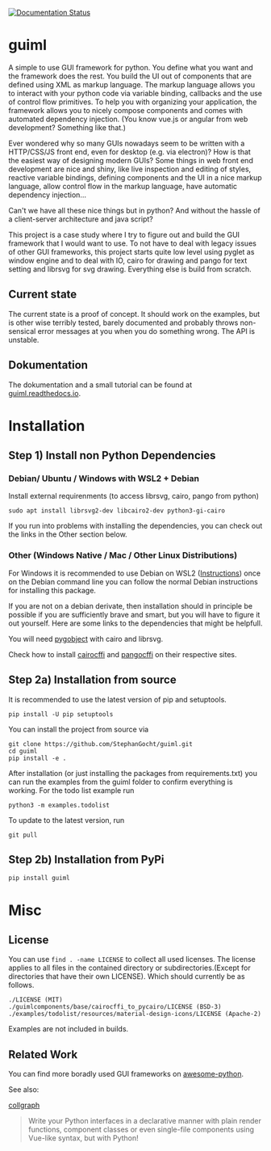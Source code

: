 [![Documentation Status](https://readthedocs.org/projects/guiml/badge/?version=latest)](https://guiml.readthedocs.io/en/latest/?badge=latest)

guiml
=====

A simple to use GUI framework for python. You define what you want and the
framework does the rest. You build the UI out of components that are defined
using XML as markup language. The markup language allows you to interact with
your python code via variable binding, callbacks and the use of control flow
primitives. To help you with organizing your application, the framework
allows you to nicely compose components and comes with automated dependency
injection. (You know vue.js or angular from web development? Something like
that.)

Ever wondered why so many GUIs nowadays seem to be written with a HTTP/CSS/JS
front end, even for desktop (e.g. via electron)? How is that the easiest way
of designing modern GUIs? Some things in web front end development are nice
and shiny, like live inspection and editing of styles, reactive variable
bindings, defining components and the UI in a nice markup language, allow
control flow in the markup language, have automatic dependency injection...

Can't we have all these nice things but in python? And without the hassle of a
client-server architecture and java script?

This project is a case study where I try to figure out and build the GUI
framework that I would want to use. To not have to deal with legacy issues of
other GUI frameworks, this project starts quite low level using pyglet as
window engine and to deal with IO, cairo for drawing and pango for text
setting and librsvg for svg drawing. Everything else is build from scratch.

Current state
-------------

The current state is a proof of concept. It should work on the examples, but
is other wise terribly tested, barely documented and probably throws
non-sensical error messages at you when you do something wrong. The API is
unstable.

Dokumentation
-------------

The dokumentation and a small tutorial can be found at
[guiml.readthedocs.io](https://guiml.readthedocs.io/en/latest/).


Installation
============

Step 1) Install non Python Dependencies
---------------------------------------

### Debian/ Ubuntu / Windows with WSL2 + Debian

Install external requirenments (to access librsvg, cairo, pango from python)

    sudo apt install librsvg2-dev libcairo2-dev python3-gi-cairo

If you run into problems with installing the dependencies, you can check out
the links in the Other section below.

### Other (Windows Native / Mac / Other Linux Distributions)

For Windows it is recommended to use Debian on WSL2 ([Instructions](https://wiki.debian.org/InstallingDebianOn/Microsoft/Windows/SubsystemForLinux))
once on the Debian command line you can follow the normal Debian instructions
for installing this package.

If you are not on a debian derivate, then installation should in principle be
possible if you are sufficiently brave and smart, but you will have to figure
it out yourself. Here are some links to the dependencies that might be
helpfull.

You will need [pygobject](https://pygobject.readthedocs.io/en/latest/getting_started.html)
with cairo and librsvg.

Check how to install [cairocffi](https://doc.courtbouillon.org/cairocffi/stable/overview.html#installing-cffi)
and [pangocffi](https://pangocffi.readthedocs.io/en/latest/overview.html) on
their respective sites.

Step 2a) Installation from source
---------------------------------

It is recommended to use the latest version of pip and setuptools.

    pip install -U pip setuptools

You can install the project from source via

    git clone https://github.com/StephanGocht/guiml.git
    cd guiml
    pip install -e .

After installation (or just installing the packages from requirements.txt) you
can run the examples from the guiml folder to confirm everything is working.
For the todo list example run

    python3 -m examples.todolist

To update to the latest version, run

    git pull


Step 2b) Installation from PyPi
-------------------------------

    pip install guiml


Misc
====

License
-------

You can use `find . -name LICENSE` to collect all used licenses. The license
applies to all files in the contained directory or subdirectories.(Except for
directories that have their own LICENSE). Which should currently be as
follows.

    ./LICENSE (MIT)
    ./guimlcomponents/base/cairocffi_to_pycairo/LICENSE (BSD-3)
    ./examples/todolist/resources/material-design-icons/LICENSE (Apache-2)

Examples are not included in builds.

Related Work
------------

You can find more boradly used GUI frameworks on
[awesome-python](https://github.com/vinta/awesome-python#gui-development).

See also:

[collgraph](https://github.com/fork-tongue/collagraph)

> Write your Python interfaces in a declarative manner with plain render
> functions, component classes or even single-file components using Vue-like
> syntax, but with Python!
